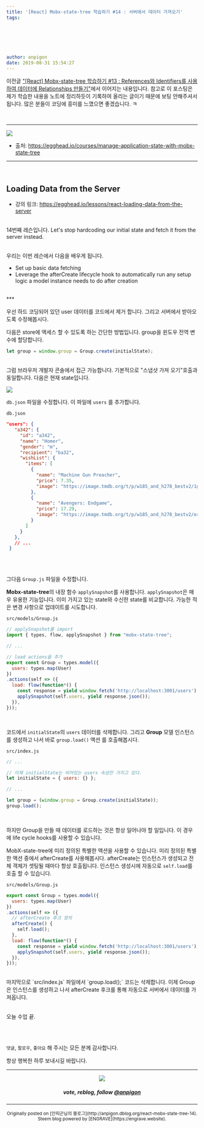 ```yaml
---
title: '[React] Mobx-state-tree 학습하기 #14 : 서버에서 데이터 가져오기'
tags:
  
  
  
  
  
  
author: anpigon
date: 2019-08-31 15:54:27
---
```


이전글 ["\[React\] Mobx-state-tree 학습하기 #13 : References와 Identifiers를 사용하여 데이터에 Relationships 만들기"](https://steemit.com/zzan/@anpigon/react-mobx-state-tree-13-references-identifiers-relationships)에서 이어지는 내용입니다. 참고로 이 포스팅은 제가 학습한 내용을 노트에 정리하듯이 기록하여 올리는 글이기 때문에 보팅 안해주셔서 됩니다.  많은 분들이 코딩에 흥미를  느꼈으면 좋겠습니다.  ㅋ

<br>

***

![](https://files.steempeak.com/file/steempeak/anpigon/sYISPibs-E1848CE185A6E18486E185A9E186A820E1848BE185A5E186B9E18482E185B3E186AB20E18483E185B5E1848CE185A1E1848BE185B5E186AB.png)
* 출처: https://egghead.io/courses/manage-application-state-with-mobx-state-tree

***

<br>

## Loading Data from the Server

* 강의 링크: https://egghead.io/lessons/react-loading-data-from-the-server

<br>14번째 레슨입니다. Let's stop hardcoding our initial state and fetch it from the server instead.

<br>우리는 이번 레슨에서 다음을 배우게 됩니다.

- Set up basic data fetching
- Leverage the afterCreate lifecycle hook to automatically run any setup logic a model instance needs to do after creation

<br>
***
<br>

우선 하드 코딩되어 있던 user 데이터를 코드에서 제거 합니다. 그리고 서버에서 받아오도록 수정해봅시다.

다음은 store에 액세스 할 수 있도록 하는 간단한 방법입니다.  group을 윈도우 전역 변수에 할당합니다.

```js
let group = window.group = Group.create(initialState);
```

<br>그럼 브라우저 개발자 콘솔에서 접근 가능합니다. 기본적으로 "스냅샷 가져 오기"호출과 동일합니다. 다음은 현재 state입니다.

![](https://files.steempeak.com/file/steempeak/anpigon/9mCnVAyF-_2019-08-29__7-c60f4804-0667-4427-83e1-e240ae8c2fc9.01.06.png)

`db.json` 파일을 수정합니다. 이 파일에 `users` 를 추가합니다.

`db.json`

 ```json
"users": {
    "a342": {
      "id": "a342",
      "name": "Homer",
      "gender": "m",
      "recipient": "ba32",
      "wishList": {
        "items": [
          {
            "name": "Machine Gun Preacher",
            "price": 7.35,
            "image": "https://image.tmdb.org/t/p/w185_and_h278_bestv2/1gEP9ZC7jpSiuMWNfbOfXTWWF5n.jpg"
          },
          {
            "name": "Avengers: Endgame",
            "price": 17.29,
            "image": "https://image.tmdb.org/t/p/w185_and_h278_bestv2/or06FN3Dka5tukK1e9sl16pB3iy.jpg"
          }
        ]
      }
    },
    // ...
  }
```

<br>
<br>

그다음 `Group.js` 파일을 수정합니다.

**Mobx-state-tree**의 내장 함수 `applySnapshot`를 사용합니다. `applySnapshot`은 매우 유용한 기능입니다. 이미 가지고 있는 state와 수신한 state를 비교합니다. 가능한 적은 변경 사항으로 업데이트를 시도합니다.

`src/models/Group.js`

```js
// applySnapshot를 import
import { types, flow, applySnapshot } from "mobx-state-tree";

// ...

// load actions을 추가
export const Group = types.model({
  users: types.map(User)
})
.actions(self => ({
  load: flow(function*() {
    const response = yield window.fetch('http://localhost:3001/users');
    applySnapshot(self.users, yield response.json());
  }),
}));
```

<br>

코드에서 `initialState`의 `users` 데이터를 삭제합니다. 그리고 **Group** 모델 인스턴스를 생성하고 나서 바로 `group.load()` 액션 를 호출해봅시다.

`src/index.js`

```js
// ...

// 이제 initialState는 비어있는 users 속성만 가지고 있다.
let initialState = { users: {} };

// ...

let group = (window.group = Group.create(initialState));
group.load();
```

<br>

하지만 Group을 만들 때 데이터를 로드하는 것은 항상 일어나야 할 일입니다. 이 경우에 life cycle hooks를 사용할 수 있습니다. 

MobX-state-tree에 미리 정의된 특별한 액션을 사용할 수 있습니다. 미리 정의된 특별한 액션 중에서 afterCreate를 사용해봅시다. afterCreate는 인스턴스가 생성되고 전체 객체가 셋팅될 때마다 항상 호출됩니다. 인스턴스 생성시에 자동으로 `self.load`를 호출 할 수 있습니다.

`src/models/Group.js`

```js
export const Group = types.model({
  users: types.map(User)
})
.actions(self => ({
  // afterCreate 후크 정의
  afterCreate() {
    self.load();
  },
  load: flow(function*() {
    const response = yield window.fetch('http://localhost:3001/users');
    applySnapshot(self.users, yield response.json());
  }),
}));
```

<br>
마지막으로 `src/index.js` 파일에서 `group.load();` 코드는 삭제합니다. 이제 Group은 인스턴스를 생성하고 나서 afterCreate 후크를 통해 자동으로 서버에서 데이터를 가져옵니다.

<br>

<br>오늘 수업 끝.

<br>
<br>

 `댓글`, `팔로우`, `좋아요` 해 주시는 모든 분께 감사합니다.

항상 행복한 하루 보내시길 바랍니다.

*** 

<center><img src='https://steemitimages.com/400x0/https://cdn.steemitimages.com/DQmQmWhMN6zNrLmKJRKhvSScEgWZmpb8zCeE2Gray1krbv6/BC054B6E-6F73-46D0-88E4-C88EB8167037.jpeg'><h5>vote, reblog, follow <a href='https://www.steemzzang.com/@anpigon'>@anpigon</a></h5></center>

 

***
<center><sup>Originally posted on [안피곤님의 블로그](http://anpigon.dblog.org/react-mobx-state-tree-14). Steem blog powered by [ENGRAVE](https://engrave.website).</sup></center>